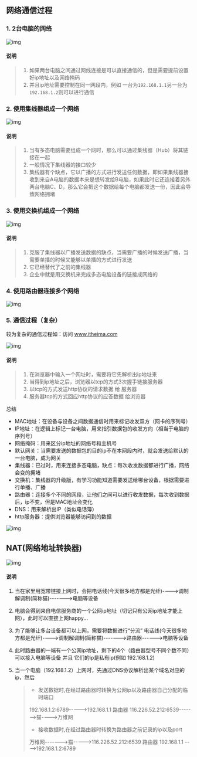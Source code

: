 ## 网络通信过程

### 1. 2台电脑的网络

![img](https://gitee.com/zgf1366/pic_store/raw/master/img/20210217124921.png)

#### 说明

> 1. 如果两台电脑之间通过网线连接是可以直接通信的，但是需要提前设置好ip地址以及网络掩码
> 2. 并且ip地址需要控制在同一网段内，例如 一台为`192.168.1.1`另一台为`192.168.1.2`则可以进行通信

### 2. 使用集线器组成一个网络

![img](https://gitee.com/zgf1366/pic_store/raw/master/img/20210217124930.png)

#### 说明

> 1. 当有多态电脑需要组成一个网时，那么可以通过集线器（Hub）将其链接在一起
> 2. 一般情况下集线器的接口较少
> 3. 集线器有个缺点，它以广播的方式进行发送任何数据，即如果集线器接收到来自A电脑的数据本来是想转发给B电脑，如果此时它还连接着另外两台电脑C、D，那么它会把这个数据给每个电脑都发送一份，因此会导致网络拥堵

### 3. 使用交换机组成一个网络

![img](https://gitee.com/zgf1366/pic_store/raw/master/img/20210217124939.png)

#### 说明

> 1. 克服了集线器以广播发送数据的缺点，当需要广播的时候发送广播，当需要单播的时候又能够以单播的方式进行发送
> 2. 它已经替代了之前的集线器
> 3. 企业中就是用交换机来完成多态电脑设备的链接成网络的

### 4. 使用路由器连接多个网络

![img](https://gitee.com/zgf1366/pic_store/raw/master/img/20210217124948.png)

### 5. 通信过程（复杂）

较为复杂的通信过程如：访问 www.itheima.com

![img](https://gitee.com/zgf1366/pic_store/raw/master/img/20210217124956.png)

#### 说明

> 1. 在浏览器中输入一个网址时，需要将它先解析出ip地址来
> 2. 当得到ip地址之后，浏览器以tcp的方式3次握手链接服务器
> 3. 以tcp的方式发送http协议的请求数据 给 服务器
> 4. 服务器tcp的方式回应http协议的应答数据 给浏览器

总结

- MAC地址：在设备与设备之间数据通信时用来标记收发双方（网卡的序列号）
- IP地址：在逻辑上标记一台电脑，用来指引数据包的收发方向（相当于电脑的序列号）
- 网络掩码：用来区分ip地址的网络号和主机号
- 默认网关：当需要发送的数据包的目的ip不在本网段内时，就会发送给默认的一台电脑，成为网关
- 集线器：已过时，用来连接多态电脑，缺点：每次收发数据都进行广播，网络会变的拥堵
- 交换机：集线器的升级版，有学习功能知道需要发送给哪台设备，根据需要进行单播、广播
- 路由器：连接多个不同的网段，让他们之间可以进行收发数据，每次收到数据后，ip不变，但是MAC地址会变化
- DNS：用来解析出IP（类似电话簿）
- http服务器：提供浏览器能够访问到的数据

![img](https://gitee.com/zgf1366/pic_store/raw/master/img/20210217125009.png)

## NAT(网络地址转换器)

![img](https://gitee.com/zgf1366/pic_store/raw/master/img/20210217125019.png)

#### 说明

1. 当在家里用宽带链接上网时，会把电话线(今天很多地方都是光纤)---->调制解调制(简称猫)------->电脑等设备

2. 电脑会得到来自电信服务商的一个公网ip地址（切记只有公网ip地址才能上网），此时可以直接上网happy...

3. 为了能够让多台设备都可以上网，需要将数据进行“分流” 电话线(今天很多地方都是光纤)---->调制解调制(简称猫)------->路由器------>电脑等设备

4. 此时路由器的一端有一个公网ip地址，剩下的4个（路由器型号不同个数不同）可以接入电脑等设备 并且 它们的ip是私有ip(例如 192.168.1.2)

5. 当一个电脑（192.168.1.2）上网时，先通过DNS协议解析出某个域名对应的ip，然后

   > - 发送数据时,在经过路由器时转换为公网ip以及路由器自己分配的临时端口
   >
   > 192.168.1.2:6789----->192.168.1.1 路由器 116.226.52.212:6539------->猫---->万维网
   >
   > - 接收数据时,在经过路由器时转换为路由器之前记录的ip以及port
   >
   > 万维网------->猫----->116.226.52.212:6539 路由器 192.168.1.1 ---->192.168.1.2:6789